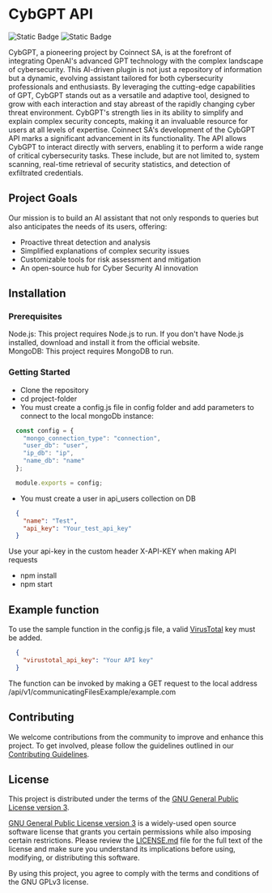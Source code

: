 # CybGPT API
<p>
  <img alt="Static Badge" src="https://img.shields.io/badge/code%20style-standardJS-blue?logo=javascript&logoColor=white">
  <img alt="Static Badge" src="https://img.shields.io/badge/licence-GPL3.0-blue">
</p>



CybGPT, a pioneering project by Coinnect SA, is at the forefront of integrating OpenAI's advanced GPT technology with the complex landscape of cybersecurity. This AI-driven plugin is not just a repository of information but a dynamic, evolving assistant tailored for both cybersecurity professionals and enthusiasts. By leveraging the cutting-edge capabilities of GPT, CybGPT stands out as a versatile and adaptive tool, designed to grow with each interaction and stay abreast of the rapidly changing cyber threat environment. CybGPT's strength lies in its ability to simplify and explain complex security concepts, making it an invaluable resource for users at all levels of expertise. Coinnect SA's development of the CybGPT API marks a significant advancement in its functionality. The API allows CybGPT to interact directly with servers, enabling it to perform a wide range of critical cybersecurity tasks. These include, but are not limited to, system scanning, real-time retrieval of security statistics, and detection of exfiltrated credentials. 

## Project Goals

Our mission is to build an AI assistant that not only responds to queries but also anticipates the needs of its users, offering:
- Proactive threat detection and analysis
- Simplified explanations of complex security issues
- Customizable tools for risk assessment and mitigation
- An open-source hub for Cyber Security AI innovation

## Installation

### Prerequisites
Node.js: This project requires Node.js to run. If you don't have Node.js installed, download and install it from the official website.<br>
MongoDB: This project requires MongoDB to run.

### Getting Started
- Clone the repository
- cd project-folder
- You must create a config.js file in config folder and add parameters to connect to the local mongoDb instance:

```javascript
  const config = {
    "mongo_connection_type": "connection",
    "user_db": "user",
    "ip_db": "ip",
    "name_db": "name"
  };

  module.exports = config;
```

- You must create a user in api_users collection on DB
```json
  {
    "name": "Test",
    "api_key": "Your_test_api_key"
  }
```
Use your api-key in the custom header X-API-KEY when making API requests

- npm install
- npm start

## Example function
To use the sample function in the config.js file, a valid [VirusTotal](https://www.virustotal.com/) key must be added. 
```json
  {
    "virustotal_api_key": "Your API key"
  }
```
The function can be invoked by making a GET request to the local address /api/v1/communicatingFilesExample/example.com

## Contributing

We welcome contributions from the community to improve and enhance this project. To get involved, please follow the guidelines outlined in our [Contributing Guidelines](CONTRIBUTING.md).

## License

This project is distributed under the terms of the [GNU General Public License version 3](LICENSE.md).

[GNU General Public License version 3](LICENSE.md) is a widely-used open source software license that grants you certain permissions while also imposing certain restrictions. Please review the [LICENSE.md](LICENSE.md) file for the full text of the license and make sure you understand its implications before using, modifying, or distributing this software.

By using this project, you agree to comply with the terms and conditions of the GNU GPLv3 license.

